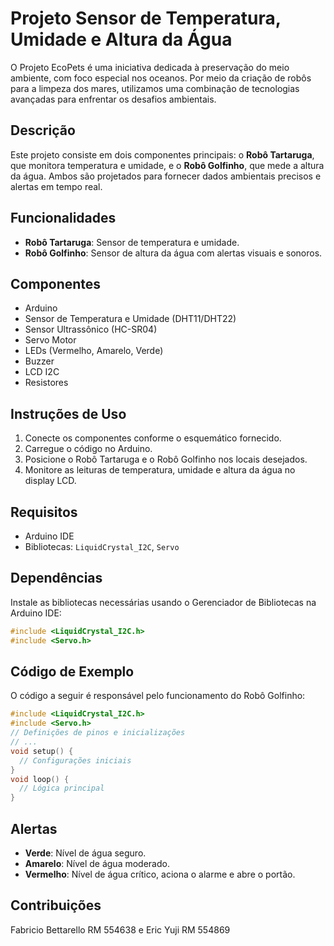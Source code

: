 # Projeto Sensor de Temperatura, Umidade e Altura da Água
O Projeto EcoPets é uma iniciativa dedicada à preservação do meio ambiente, com foco especial nos oceanos. Por meio da criação de robôs para a limpeza dos mares, utilizamos uma combinação de tecnologias avançadas para enfrentar os desafios ambientais.

## Descrição
Este projeto consiste em dois componentes principais: o **Robô Tartaruga**, que monitora temperatura e umidade, e o **Robô Golfinho**, que mede a altura da água. Ambos são projetados para fornecer dados ambientais precisos e alertas em tempo real.

## Funcionalidades
- **Robô Tartaruga**: Sensor de temperatura e umidade.
- **Robô Golfinho**: Sensor de altura da água com alertas visuais e sonoros.

## Componentes
- Arduino
- Sensor de Temperatura e Umidade (DHT11/DHT22)
- Sensor Ultrassônico (HC-SR04)
- Servo Motor
- LEDs (Vermelho, Amarelo, Verde)
- Buzzer
- LCD I2C
- Resistores

## Instruções de Uso
1. Conecte os componentes conforme o esquemático fornecido.
2. Carregue o código no Arduino.
3. Posicione o Robô Tartaruga e o Robô Golfinho nos locais desejados.
4. Monitore as leituras de temperatura, umidade e altura da água no display LCD.

## Requisitos
- Arduino IDE
- Bibliotecas: `LiquidCrystal_I2C`, `Servo`

## Dependências
Instale as bibliotecas necessárias usando o Gerenciador de Bibliotecas na Arduino IDE:
```cpp
#include <LiquidCrystal_I2C.h>
#include <Servo.h>
```

## Código de Exemplo
O código a seguir é responsável pelo funcionamento do Robô Golfinho:
```cpp
#include <LiquidCrystal_I2C.h>
#include <Servo.h>
// Definições de pinos e inicializações
// ...
void setup() {
  // Configurações iniciais
}
void loop() {
  // Lógica principal
}
```

## Alertas
- **Verde**: Nível de água seguro.
- **Amarelo**: Nível de água moderado.
- **Vermelho**: Nível de água crítico, aciona o alarme e abre o portão.

## Contribuições
Fabricio Bettarello RM 554638 e Eric Yuji RM 554869

